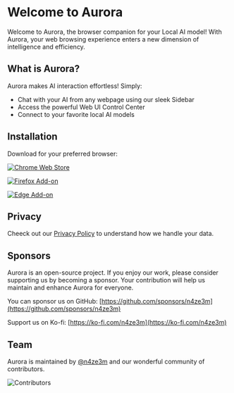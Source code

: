 # Welcome to Aurora

Welcome to Aurora, the browser companion for your Local AI model! With Aurora, your web browsing experience enters a new dimension of intelligence and efficiency.

## What is Aurora?

Aurora makes AI interaction effortless! Simply:

- Chat with your AI from any webpage using our sleek Sidebar
- Access the powerful Web UI Control Center
- Connect to your favorite local AI models

## Installation

Download for your preferred browser:

[![Chrome Web Store](https://pub-35424b4473484be483c0afa08c69e7da.r2.dev/UV4C4ybeBTsZt43U4xis.png)](https://chrome.google.com/webstore/detail/page-assist/jfgfiigpkhlkbnfnbobbkinehhfdhndo)

[![Firefox Add-on](https://pub-35424b4473484be483c0afa08c69e7da.r2.dev/get-the-addon.png)](https://addons.mozilla.org/en-US/firefox/addon/page-assist/)

[![Edge Add-on](https://pub-35424b4473484be483c0afa08c69e7da.r2.dev/edge-addon.png)](https://microsoftedge.microsoft.com/addons/detail/page-assist-a-web-ui-fo/ogkogooadflifpmmidmhjedogicnhooa)

## Privacy

Cheeck out our [Privacy Policy](/privacy) to understand how we handle your data.

## Sponsors

Aurora is an open-source project. If you enjoy our work, please consider supporting us by becoming a sponsor. Your contribution will help us maintain and enhance Aurora for everyone.

You can sponsor us on GitHub: [https://github.com/sponsors/n4ze3m](https://github.com/sponsors/n4ze3m)

Support us on Ko-fi: [https://ko-fi.com/n4ze3m](https://ko-fi.com/n4ze3m)

## Team

Aurora is maintained by [@n4ze3m](https://x.com/n4ze3m) and our wonderful community of contributors.

![Contributors](https://contrib.rocks/image?repo=n4ze3m/page-assist)